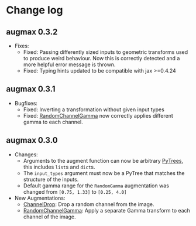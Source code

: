 # Change log

## augmax 0.3.2
* Fixes:
  * Fixed: Passing differently sized inputs to geometric transforms used to produce weird behaviour. Now this is correctly detected and a more helpful error message is thrown.
  * Fixed: Typing hints updated to be compatible with jax >=0.4.24


## augmax 0.3.1
* Bugfixes:
  * Fixed: Inverting a transformation without given input types
  * Fixed: [RandomChannelGamma](https://augmax.readthedocs.io/en/latest/augmentations/colorspace.html#augmax.RandomChannelGamma) now correctly applies different gamma to each channel.


## augmax 0.3.0
* Changes:
  * Arguments to the augment function can now be arbitrary [PyTrees](https://jax.readthedocs.io/en/latest/pytrees.html), this includes `list`s and `dict`s.
  * The `input_types` argument must now be a PyTree that matches the structure of the inputs.
  * Default gamma range for the `RandomGamma` augmentation was changed from `[0.75, 1.33]` to `[0.25, 4.0]`
* New Augmentations:
  * [ChannelDrop](https://augmax.readthedocs.io/en/latest/augmentations/colorspace.html#augmax.ChannelDrop): Drop a random channel from the image.
  * [RandomChannelGamma](https://augmax.readthedocs.io/en/latest/augmentations/colorspace.html#augmax.RandomChannelGamma): Apply a separate Gamma transform to each channel of the image.

